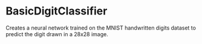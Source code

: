 ﻿# BasicDigitClassifier
 Creates a neural network trained on the MNIST handwritten digits dataset to predict the digit drawn in a 28x28 image.
